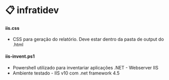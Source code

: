 # 📋 infratidev

#### iis.css
- CSS para geração do relatório. Deve estar dentro da pasta de output do .html
#### iis-invent.ps1
- Powershell utilizado para inventariar aplicações .NET - Webserver IIS
- Ambiente testado - IIS v10 com .net framework 4.5


